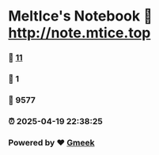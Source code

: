 # MeltIce's Notebook :link: http://note.mtice.top 
### :page_facing_up: [11](http://note.mtice.top/tag.html) 
### :speech_balloon: 1 
### :hibiscus: 9577 
### :alarm_clock: 2025-04-19 22:38:25 
### Powered by :heart: [Gmeek](https://github.com/Meekdai/Gmeek)
